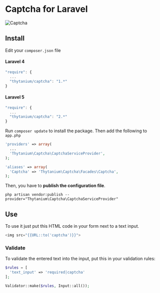 # Captcha for Laravel

![Captcha](http://thytanium.info/github/captcha.png)

## Install
Edit your `composer.json` file
#### Laravel 4
```javascript
"require": {
  ...
  "thytanium/captcha": "1.*"
}
```
#### Laravel 5
```javascript
"require": {
  ...
  "thytanium/captcha": "2.*"
}
```
Run `composer update` to install the package.
Then add the following to `app.php`

```php
'providers' => array(
  ...
  'Thytanium\Captcha\CaptchaServiceProvider',
);
```

```php
'aliases' => array(
  'Captcha' => 'Thytanium\Captcha\Facades\Captcha',
);
```
Then, you have to **publish the configuration file**.
```console
php artisan vendor:publish --provider="Thytanium\Captcha\CaptchaServiceProvider"
```

## Use
To use it just put this HTML code in your form next to a text input.
```php 
<img src="{{URL::to('captcha')}}">
```

### Validate
To validate the entered text into the input, put this in your validation rules:
```php
$rules = [
  'text_input' => 'required|captcha'
];

Validator::make($rules, Input::all());
```
